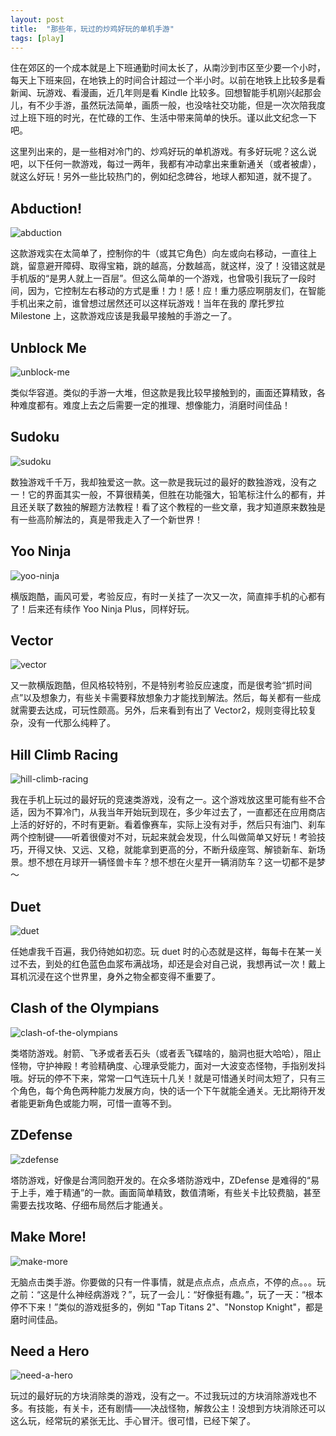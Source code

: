 ```yaml
---
layout: post
title:  "那些年，玩过的炒鸡好玩的单机手游"
tags: [play]
---
```


住在郊区的一个成本就是上下班通勤时间太长了，从南沙到市区至少要一个小时，每天上下班来回，在地铁上的时间合计超过一个半小时。以前在地铁上比较多是看新闻、玩游戏、看漫画，近几年则是看 Kindle 比较多。回想智能手机刚兴起那会儿，有不少手游，虽然玩法简单，画质一般，也没啥社交功能，但是一次次陪我度过上班下班的时光，在忙碌的工作、生活中带来简单的快乐。谨以此文纪念一下吧。

这里列出来的，是一些相对冷门的、炒鸡好玩的单机游戏。有多好玩呢？这么说吧，以下任何一款游戏，每过一两年，我都有冲动拿出来重新通关（或者被虐），就这么好玩！另外一些比较热门的，例如纪念碑谷，地球人都知道，就不提了。

## Abduction!

![abduction](/images/blog/2019-07-10-mobile-games/abduction.jpg)

这款游戏实在太简单了，控制你的牛（或其它角色）向左或向右移动，一直往上跳，留意避开障碍、取得宝箱，跳的越高，分数越高，就这样，没了！没错这就是手机版的“是男人就上一百层”。但这么简单的一个游戏，也曾吸引我玩了一段时间，因为，它控制左右移动的方式是重！力！感！应！重力感应啊朋友们，在智能手机出来之前，谁曾想过居然还可以这样玩游戏！当年在我的 摩托罗拉 Milestone 上，这款游戏应该是我最早接触的手游之一了。

## Unblock Me

![unblock-me](/images/blog/2019-07-10-mobile-games/unblock-me.jpg)

类似华容道。类似的手游一大堆，但这款是我比较早接触到的，画面还算精致，各种难度都有。难度上去之后需要一定的推理、想像能力，消磨时间佳品！

## Sudoku

![sudoku](/images/blog/2019-07-10-mobile-games/sudoku.jpg)

数独游戏千千万，我却独爱这一款。这一款是我玩过的最好的数独游戏，没有之一！它的界面其实一般，不算很精美，但胜在功能强大，铅笔标注什么的都有，并且还关联了数独的解题方法教程！看了这个教程的一些文章，我才知道原来数独是有一些高阶解法的，真是带我走入了一个新世界！

<!--more-->

## Yoo Ninja

![yoo-ninja](/images/blog/2019-07-10-mobile-games/yoo-ninja.jpg)

横版跑酷，画风可爱，考验反应，有时一关挂了一次又一次，简直摔手机的心都有了！后来还有续作 Yoo Ninja Plus，同样好玩。

## Vector

![vector](/images/blog/2019-07-10-mobile-games/vector.jpg)

又一款横版跑酷，但风格较特别，不是特别考验反应速度，而是很考验“抓时间点”以及想象力，有些关卡需要释放想象力才能找到解法。然后，每关都有一些成就需要去达成，可玩性颇高。另外，后来看到有出了 Vector2，规则变得比较复杂，没有一代那么纯粹了。

## Hill Climb Racing

![hill-climb-racing](/images/blog/2019-07-10-mobile-games/hill-climb-racing.jpg)

我在手机上玩过的最好玩的竞速类游戏，没有之一。这个游戏放这里可能有些不合适，因为不算冷门，从我当年开始玩到现在，多少年过去了，一直都还在应用商店上活的好好的，不时有更新。看着像赛车，实际上没有对手，然后只有油门、刹车两个控制键——听着很傻对不对，玩起来就会发现，什么叫做简单又好玩！考验技巧，开得又快、又远、又稳，就能拿到更高的分，不断升级座驾、解锁新车、新场景。想不想在月球开一辆怪兽卡车？想不想在火星开一辆消防车？这一切都不是梦～

## Duet

![duet](/images/blog/2019-07-10-mobile-games/duet.png)

任她虐我千百遍，我仍待她如初恋。玩 duet 时的心态就是这样，每每卡在某一关过不去，到处的红色蓝色血浆布满战场，却还是会对自己说，我想再试一次！戴上耳机沉浸在这个世界里，身外之物全都变得不重要了。

## Clash of the Olympians

![clash-of-the-olympians](/images/blog/2019-07-10-mobile-games/clash-of-the-olympians.png)

类塔防游戏。射箭、飞矛或者丢石头（或者丢飞碟啥的，脑洞也挺大哈哈），阻止怪物，守护神殿！考验精确度、心理承受能力，面对一大波变态怪物，手指别发抖哦。好玩的停不下来，常常一口气连玩十几关！就是可惜通关时间太短了，只有三个角色，每个角色两种能力发展方向，快的话一个下午就能全通关。无比期待开发者能更新角色或能力啊，可惜一直等不到。

## ZDefense

![zdefense](/images/blog/2019-07-10-mobile-games/zdefense.jpg)

塔防游戏，好像是台湾同胞开发的。在众多塔防游戏中，ZDefense 是难得的“易于上手，难于精通”的一款。画面简单精致，数值清晰，有些关卡比较费脑，甚至需要去找攻略、仔细布局然后才能通关。

## Make More!

![make-more](/images/blog/2019-07-10-mobile-games/make-more.png)

无脑点击类手游。你要做的只有一件事情，就是点点点，点点点，不停的点。。。玩之前：“这是什么神经病游戏？”，玩了一会儿：“好像挺有趣。”，玩了一天：“根本停不下来！”类似的游戏挺多的，例如 "Tap Titans 2"、"Nonstop Knight"，都是磨时间佳品。

## Need a Hero

![need-a-hero](/images/blog/2019-07-10-mobile-games/need-a-hero.jpg)

玩过的最好玩的方块消除类的游戏，没有之一。不过我玩过的方块消除游戏也不多。有技能，有关卡，还有剧情——决战怪物，解救公主！没想到方块消除还可以这么玩，经常玩的紧张无比、手心冒汗。很可惜，已经下架了。